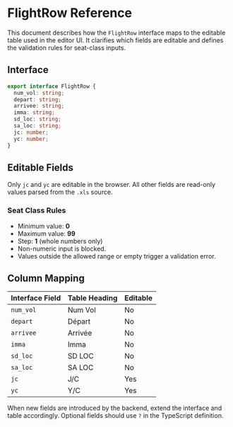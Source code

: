 # FlightRow Reference

This document describes how the `FlightRow` interface maps to the editable table used in the editor UI.
It clarifies which fields are editable and defines the validation rules for seat-class inputs.

## Interface

```ts
export interface FlightRow {
  num_vol: string;
  depart: string;
  arrivee: string;
  imma: string;
  sd_loc: string;
  sa_loc: string;
  jc: number;
  yc: number;
}
```

## Editable Fields

Only `jc` and `yc` are editable in the browser. All other fields are read-only values parsed from the `.xls` source.

### Seat Class Rules

- Minimum value: **0**
- Maximum value: **99**
- Step: **1** (whole numbers only)
- Non-numeric input is blocked.
- Values outside the allowed range or empty trigger a validation error.

## Column Mapping

| Interface Field | Table Heading | Editable |
| --------------- | ------------- | -------- |
| `num_vol`       | Num Vol       | No       |
| `depart`        | Départ        | No       |
| `arrivee`       | Arrivée       | No       |
| `imma`          | Imma          | No       |
| `sd_loc`        | SD LOC        | No       |
| `sa_loc`        | SA LOC        | No       |
| `jc`            | J/C           | Yes      |
| `yc`            | Y/C           | Yes      |

When new fields are introduced by the backend, extend the interface and table accordingly. Optional fields should use `?` in the TypeScript definition.
